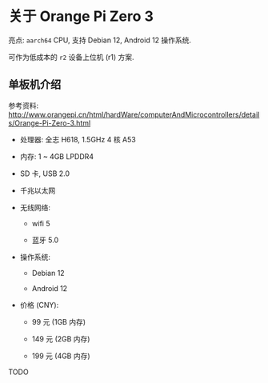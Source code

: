 # 关于 Orange Pi Zero 3

亮点: `aarch64` CPU, 支持 Debian 12, Android 12 操作系统.

可作为低成本的 `r2` 设备上位机 (r1) 方案.

## 单板机介绍

参考资料:
<http://www.orangepi.cn/html/hardWare/computerAndMicrocontrollers/details/Orange-Pi-Zero-3.html>

- 处理器: 全志 H618, 1.5GHz 4 核 A53

- 内存: 1 ~ 4GB LPDDR4

- SD 卡, USB 2.0

- 千兆以太网

- 无线网络:

  - wifi 5

  - 蓝牙 5.0

- 操作系统:

  - Debian 12

  - Android 12

- 价格 (CNY):

  - 99 元 (1GB 内存)

  - 149 元 (2GB 内存)

  - 199 元 (4GB 内存)

TODO
